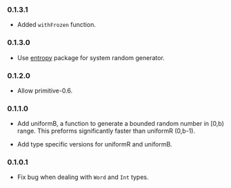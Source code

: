 ### 0.1.3.1

* Added `withFrozen` function.

### 0.1.3.0

* Use [entropy](http://hackage.haskell.org/package/entropy) package for
  system random generator.

### 0.1.2.0

* Allow primitive-0.6.

### 0.1.1.0

* Add uniformB, a function to generate a bounded random number in [0,b)
  range. This preforms significantly faster than uniformR (0,b-1).

* Add type specific versions for uniformR and uniformB.

### 0.1.0.1

* Fix bug when dealing with `Word` and `Int` types.

